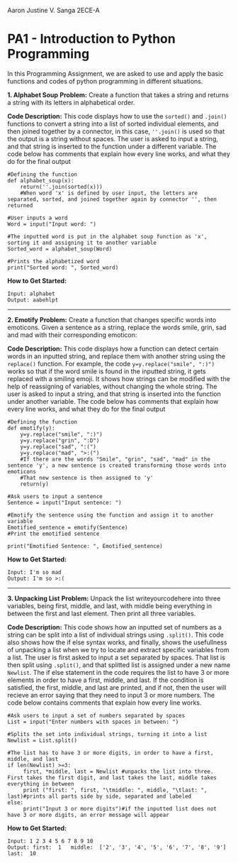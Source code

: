 Aaron Justine V. Sanga 2ECE-A
# PA1 - Introduction to Python Programming
In this Programming Assignment, we are asked to use and apply the basic functions and codes of python programming in different situations. 

**1. Alphabet Soup**
**Problem:**
Create a function that takes a string and returns a string with its letters in alphabetical order.

**Code Description:**
This code displays how to use the ```sorted()``` and ```.join()``` functions to convert a string into a list of sorted individual elements, and then joined together by a connector, in this case, ```''.join()``` is used so that the output is a string without spaces. The user is asked to input a string, and that string is inserted to the function under a different variable. The code below has comments that explain how every line works, and what they do for the final output

```
#Defining the function
def alphabet_soup(x):
    return(''.join(sorted(x))) 
    #When word 'x' is defined by user input, the letters are separated, sorted, and joined together again by connector '', then returned

#User inputs a word
Word = input("Input word: ")

#The inputted word is put in the alphabet soup function as 'x', sorting it and assigning it to another variable
Sorted_word = alphabet_soup(Word)

#Prints the alphabetized word
print("Sorted word: ", Sorted_word)
```

**How to Get Started:**
```
Input: alphabet
Output: aabehlpt
```
-----------------------------------------------------------------------------------
**2. Emotify**
**Problem:**
Create a function that changes specific words into emoticons. Given a sentence as a string, replace the words smile, grin, sad and mad with their corresponding emoticon:

**Code Description:**
This code displays how a function can detect certain words in an inputted string, and replace them with another string using the ```replace()``` function. For example, the code ```y=y.replace("smile", ":)")``` works so that if the word smile is found in the inputted string, it gets replaced with a smiling emoji. It shows how strings can be modified with the help of reassigning of variables, without changing the whole string. The user is asked to input a string, and that string is inserted into the function under another variable. The code below has comments that explain how every line works, and what they do for the final output

```
#Defining the function
def emotify(y):
    y=y.replace("smile", ":)")
    y=y.replace("grin", ":D")
    y=y.replace("sad", ":(")
    y=y.replace("mad", ">:(")
    #If there are the words "Smile", "grin", "sad", "mad" in the sentence 'y', a new sentence is created transforming those words into emoticons
    #That new sentence is then assigned to 'y'
    return(y)

#Ask users to input a sentence
Sentence = input("Input sentence: ")

#Emotify the sentence using the function and assign it to another variable
Emotified_sentence = emotify(Sentence)
#Print the emotified sentence

print("Emotified Sentence: ", Emotified_sentence)
```

**How to Get Started:**
```
Input: I'm so mad
Output: I'm so >:(
```
-----------------------------------------------------------------------------------
**3. Unpacking List**
**Problem:** Unpack the list writeyourcodehere into three variables, being first, middle, and last, with middle being everything in between the first and last element. Then print all three variables.

**Code Description:**
This code shows how an inputted set of numbers as a string can be split into a list of individual strings using ```.split()```. This code also shows how the if else syntax works, and finally, shows the usefullness of unpacking a list when we try to locate and extract specific variables from a list. The user is first asked to input a set separated by spaces. That list is then split using ```.split()```, and that splitted list is assigned under a new name ```Newlist```. The if else statement in the code requires the list to have 3 or more elements in order to have a first, middle, and last. If the condition is satisfied, the first, middle, and last are printed, and if not, then the user will recieve an error saying that they need to input 3 or more numbers. The code below contains comments that explain how every line works.

```
#Ask users to input a set of numbers separated by spaces
List = input("Enter numbers with spaces in between: ")

#Splits the set into individual strings, turning it into a list
Newlist = List.split()

#The list has to have 3 or more digits, in order to have a first, middle, and last
if len(Newlist) >=3:
     first, *middle, last = Newlist #unpacks the list into three. First takes the first digit, and last takes the last, middle takes everything in between
     print ("first: ", first, "\tmiddle: ", middle, "\tlast: ", last)#prints all parts side by side, separated and labeled
else:
     print("Input 3 or more digits")#if the inputted list does not have 3 or more digits, an error message will appear
```

**How to Get Started:**
```
Input: 1 2 3 4 5 6 7 8 9 10
Output: first:  1 	middle:  ['2', '3', '4', '5', '6', '7', '8', '9'] 	last:  10
```
